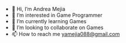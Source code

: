 - 👋 Hi, I’m Andrea Mejia
- 👀 I’m interested in Game Programmer
- 🌱 I’m currently learning Games
- 💞️ I’m looking to collaborate on Games
- 📫 How to reach me yamejia088@gmail.com

<!---
AndreaMejia95/AndreaMejia95 is a ✨ special ✨ repository because its `README.md` (this file) appears on your GitHub profile.
You can click the Preview link to take a look at your changes.
--->
